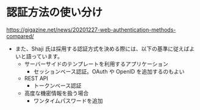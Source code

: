# 認証方法の使い分け

https://gigazine.net/news/20201227-web-authentication-methods-compared/

- また、Shaji 氏は採用する認証方式を決める際には、以下の基準に従えばよいと語っています。
  - サーバーサイドのテンプレートを利用するアプリケーション
    - セッションベース認証。OAuth や OpenID を追加するのもよい
  - REST API
    - トークンベース認証
  - 高度な機密情報を扱う場合
    - ワンタイムパスワードを追加
